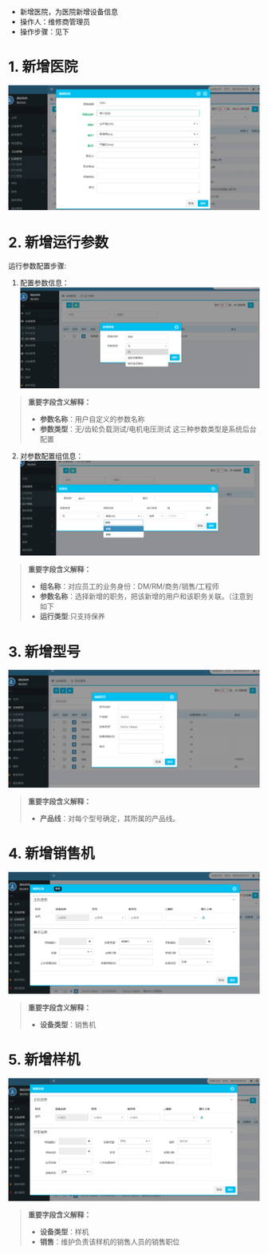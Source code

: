 > 
* 新增医院，为医院新增设备信息
* 操作人：维修商管理员
* 操作步骤：见下


# 1. 新增医院
![](/assets/未命名1526372617.png)

# 2. 新增运行参数
运行参数配置步骤:

1. 配置参数信息：
![](/assets/未命名1526373046.png)
>**重要字段含义解释：**
>* **参数名称**：用户自定义的参数名称
>* **参数类型**：无/齿轮负载测试/电机电压测试 这三种参数类型是系统后台配置

2. 对参数配置组信息：
![](/assets/未命名1526373141.png)
>**重要字段含义解释：**
>* **组名称**：对应员工的业务身份：DM/RM/商务/销售/工程师
>* **参数名称**：选择新增的职务，把该新增的用户和该职务关联。（注意到如下
>* **运行类型**:只支持保养

# 3. 新增型号
![](/assets/未命名1526605699.png)

>**重要字段含义解释：**
>* **产品线**：对每个型号确定，其所属的产品线。

# 4. 新增销售机
![](/assets/未命名1526607687.png)
>**重要字段含义解释：**
>* **设备类型**：销售机




# 5. 新增样机
![](/assets/未命名1526607697.png)
>**重要字段含义解释：**
>* **设备类型**：样机
>* **销售**：维护负责该样机的销售人员的销售职位


















